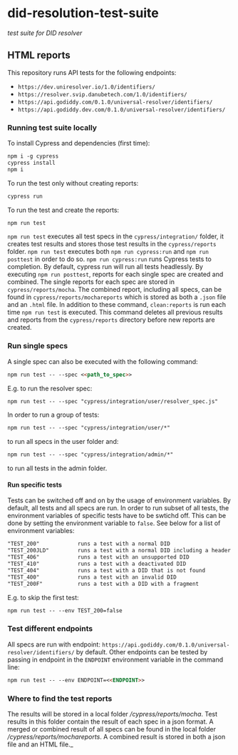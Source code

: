 # did-resolution-test-suite
_test suite for DID resolver_

## HTML reports

This repository runs API tests for the following endpoints:
- `https://dev.uniresolver.io/1.0/identifiers/`
- `https://resolver.svip.danubetech.com/1.0/identifiers/`
- `https://api.godiddy.com/0.1.0/universal-resolver/identifiers/`
- `https://api.godiddy.dev.com/0.1.0/universal-resolver/identifiers/`


<!-- In the current version of this repository, the report of https://dev.uniresolver.io/1.0/identifiers/ is shown.  -->

### Running test suite locally

To install Cypress and dependencies (first time):
```markdown
npm i -g cypress
cypress install
npm i
```

To run the test only without creating reports:
```markdown
cypress run
```

To run the test and create the reports:

```markdown
npm run test
```

`npm run test` executes all test specs in the `cypress/integration/` folder, it creates test results and stores those test results in the 
`cypress/reports` folder. `npm run test` executes both `npm run cypress:run` and `npm run posttest` in order to do so. 
`npm run cypress:run` runs Cypress tests to completion. By default, cypress run will run
all tests headlessly. By executing `npm run posttest`, reports for each single spec are created and combined. The
single reports for each spec are stored in `cypress/reports/mocha`. The combined report, including all specs,
can be found in `cypress/reports/mochareports` which is stored as both a `.json` file and an `.html` file.
In addition to these command, `clean:reports` is run each time `npm run test` is executed. This command deletes all previous results and reports from
the `cypress/reports` directory before new reports are created.

### Run single specs
A single spec can also be executed with the following command:

```markdown
npm run test -- --spec <<path_to_spec>>
```

E.g. to run the resolver spec:

```markdown
npm run test -- --spec "cypress/integration/user/resolver_spec.js"
```

In order to run a group of tests: 

```markdown
npm run test -- --spec "cypress/integration/user/*"
```

to run all specs in the user folder and: 

```markdown
npm run test -- --spec "cypress/integration/admin/*"
```

to run all tests in the admin folder.

#### Run specific tests

Tests can be switched off and on by the usage of environment variables. By default, all tests and all specs are run. In order to run subset of all tests,
the environment variables of specific tests have to be swtichd off. This can be done by setting the environment variable to `false`. See below for a list of environment variables:

````markdown 
"TEST_200"            runs a test with a normal DID
"TEST_200JLD"         runs a test with a normal DID including a header
"TEST_406"            runs a test with an unsupported DID
"TEST_410"            runs a test with a deactivated DID
"TEST_404"            runs a test with a DID that is not found
"TEST_400"            runs a test with an invalid DID
"TEST_200F"           runs a test with a DID with a fragment
````

E.g. to skip the first test:

```markdown
npm run test -- --env TEST_200=false
```


### Test different endpoints
All specs are run with endpoint: `https://api.godiddy.com/0.1.0/universal-resolver/identifiers/` by default. Other endpoints can
be tested by passing in endpoint in the `ENDPOINT` environment variable in the command line:

```markdown
npm run test -- --env ENDPOINT=<<ENDPOINT>>
```

### Where to find the test reports
The results will be stored in a local folder _/cypress/reports/mocha_.
Test results in this folder contain the result of each spec in a json format.
A merged or combined result of all specs can be found in the local folder
_/cypress/reports/mochareports_. A combined result is stored in both a json file and an HTML file._ 

